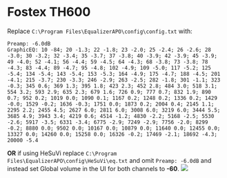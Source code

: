# Fostex TH600
Replace `C:\Program Files\EqualizerAPO\config\config.txt` with:
```
Preamp: -6.0dB
GraphicEQ: 10 -84; 20 -1.3; 22 -1.8; 23 -2.0; 25 -2.4; 26 -2.6; 28 -3.0; 30 -3.2; 32 -3.4; 35 -3.7; 37 -3.8; 40 -3.9; 42 -3.9; 45 -3.9; 49 -4.0; 52 -4.1; 56 -4.4; 59 -4.5; 64 -4.3; 68 -3.8; 73 -3.8; 78 -4.3; 83 -4.4; 89 -4.7; 95 -4.8; 102 -4.9; 109 -5.0; 117 -5.2; 125 -5.4; 134 -5.4; 143 -5.4; 153 -5.3; 164 -4.9; 175 -4.7; 188 -4.5; 201 -4.1; 215 -3.7; 230 -3.3; 246 -2.9; 263 -2.5; 282 -1.8; 301 -1.1; 323 -0.3; 345 0.6; 369 1.3; 395 1.8; 423 2.3; 452 2.8; 484 3.0; 518 3.1; 554 3.2; 593 2.9; 635 2.3; 679 1.6; 726 0.9; 777 0.7; 832 1.9; 890 0.7; 952 0.2; 1019 0.0; 1090 0.1; 1167 0.2; 1248 0.2; 1336 0.2; 1429 -0.0; 1529 -0.2; 1636 -0.3; 1751 0.0; 1873 0.2; 2004 0.4; 2145 1.1; 2295 2.2; 2455 4.5; 2627 6.0; 2811 6.0; 3008 6.0; 3219 6.0; 3444 5.5; 3685 4.9; 3943 3.4; 4219 0.6; 4514 -1.2; 4830 -2.2; 5168 -2.5; 5530 -2.6; 5917 -3.5; 6331 -3.4; 6775 -2.9; 7249 -2.9; 7756 -2.0; 8299 -0.2; 8880 0.0; 9502 0.0; 10167 0.0; 10879 0.0; 11640 0.0; 12455 0.0; 13327 0.0; 14260 0.0; 15258 0.0; 16326 -0.2; 17469 -2.1; 18692 -4.3; 20000 -5.4
```
**OR** if using HeSuVi replace `C:\Program Files\EqualizerAPO\config\HeSuVi\eq.txt` and omit `Preamp: -6.0dB` and instead set Global volume in the UI for both channels to **-60**.
![](https://raw.githubusercontent.com/jaakkopasanen/AutoEq/master/results/SBAF-Serious/headphoncecom/onear/Fostex%20TH600/Fostex%20TH600.png)